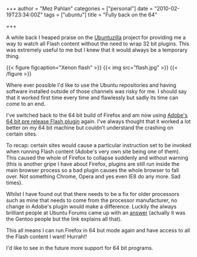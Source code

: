 +++
author = "Mez Pahlan"
categories = ["personal"]
date = "2010-02-19T23:34:00Z"
tags = ["ubuntu"]
title = "Fully back on the 64"

+++

A while back I heaped praise on the
[Ubuntuzilla](http://sourceforge.net/apps/mediawiki/ubuntuzilla/index.php?title=Main_Page) project for providing me a
way to watch all Flash content without the need to wrap 32 bit plugins. This was extremely useful to me but I knew that
it would always be a temporary thing.


{{< figure figcaption="Xenon flash" >}}
    {{< img src="flash.jpg" >}}
{{< /figure >}}

<!--more-->

Where ever possible I'd like to use the Ubuntu repositories and having software installed outside of those channels was
risky for me. I should say that it worked first time every time and flawlessly but sadly its time can come to an end.

I've switched back to the 64 bit build of Firefox and am now using [Adobe's 64 bit pre release Flash
plugin](http://labs.adobe.com/downloads/flashplayer10_64bit.html) again. I've always thought that it worked a lot better
on my 64 bit machine but couldn't understand the crashing on certain sites.

To recap: certain sites would cause a particular instruction set to be invoked when running Flash content (Adobe's very
own site being one of them). This caused the whole of Firefox to collapse suddenly and without warning (this is another
gripe I have about Firefox, plugins are still run inside the main browser process so a bad plugin causes the whole
browser to fall over. Not something Chrome, Opera and yes even IE8 do any more. Sad times).

Whilst I have found out that there needs to be a fix for older processors such as mine that needs to come from the
processor manufacturer, no change in Adobe's plugin would make a difference. Luckily the always brilliant people at
Ubuntu Forums came up with an [answer](http://ubuntuforums.org/showthread.php?t=1263905) (actually it was the Gentoo
people but the link explains all that).

This all means I can run Firefox in 64 but mode again and have access to all the Flash content I want! Hurrah!!

I'd like to see in the future more support for 64 bit programs.
